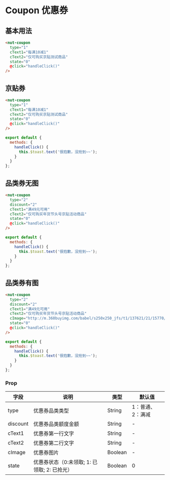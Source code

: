 # Coupon 优惠券

## 基本用法

```html
<nut-coupon 
  type="1" 
  cText1="每满10减1" 
  cText2="仅可购买京贴测试商品" 
  state="0"
  @click="handleClick()" 
/>
```

## 京贴券

```html
<nut-coupon 
  type="1" 
  cText1="每满10减1" 
  cText2="仅可购买京贴测试商品" 
  state="0"
  @click="handleClick()" 
/>
```

```javascript
export default {
  methods: {
    handleClick() {
      this.$toast.text('很抱歉，没抢到~~');
    }
  }
};
```

## 品类券无图

```html
<nut-coupon 
  type="2" 
  discount="2"
  cText1="满49元可用" 
  cText2="仅可购买年货节头号京贴活动商品" 
  state="0"
  @click="handleClick()" 
/>
```

```javascript
export default {
  methods: {
    handleClick() {
      this.$toast.text('很抱歉，没抢到~~');
    }
  }
};
```

## 品类券有图

```html
<nut-coupon 
  type="2" 
  discount="2"
  cText1="满49元可用" 
  cText2="仅可购买年货节头号京贴活动商品" 
  cImage="http://m.360buyimg.com/babel/s250x250_jfs/t1/137621/21/15770/49049/5fbe0520E043b4ce5/f8a1e0e877908389.jpg"
  state="0"
  @click="handleClick()" 
/>
```
```javascript
export default {
  methods: {
    handleClick() {
      this.$toast.text('很抱歉，没抢到~~');
    }
  }
};
```

### Prop

| 字段              | 说明                                       | 类型    | 默认值   |
| ----------------- | ------------------------------------------ | ------- | -------- |
| type         | 优惠券品类类型                              | String   | 1：普通、2：满减 | 
| discount     | 优惠券品类额度金额                           | String  | -       | 
| cText1       | 优惠券第一行文字                            | String   | -       | 
| cText2       | 优惠券第二行文字                            | String   | -       | 
| cImage       | 优惠券图片                                 | Boolean  | -       | 
| state        | 优惠券状态（0:未领取;  1: 已领取;  2: 已抢光） | Boolean  | 0       |